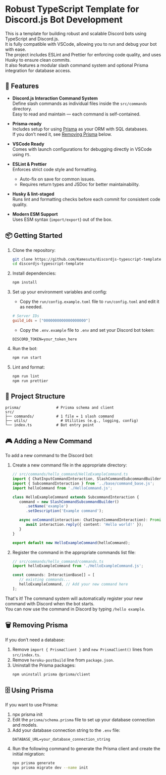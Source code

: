 # Robust TypeScript Template for Discord.js Bot Development

This is a template for building robust and scalable Discord bots using TypeScript and Discord.js.  
It is fully compatible with VSCode, allowing you to run and debug your bot with ease.  
The project includes ESLint and Prettier for enforcing code quality, and uses Husky to ensure clean commits.  
It also features a modular slash command system and optional Prisma integration for database access.

## 🚀 Features

- **Discord.js Interaction Command System**  
  Define slash commands as individual files inside the `src/commands` directory.  
  Easy to read and maintain — each command is self-contained.

- **Prisma-ready**  
  Includes setup for using [Prisma](https://www.prisma.io/) as your ORM with SQL databases.  
  If you don’t need it, see [Removing Prisma](#removing-prisma) below.

- **VSCode Ready**  
  Comes with launch configurations for debugging directly in VSCode using `F5`.

- **ESLint & Prettier**  
  Enforces strict code style and formatting.
  - Auto-fix on save for common issues.
  - Requires return types and JSDoc for better maintainability.

- **Husky & lint-staged**  
  Runs lint and formatting checks before each commit for consistent code quality.

- **Modern ESM Support**  
  Uses ESM syntax (`import/export`) out of the box.

## 📦 Getting Started

1. Clone the repository:
   ```bash
   git clone https://github.com/Kamesuta/discordjs-typescript-template.git
   cd discordjs-typescript-template
   ```

2. Install dependencies:
   ```bash
   npm install
   ```

3. Set up your environment variables and config:
   - Copy the `run/config.example.toml` file to `run/config.toml` and edit it as needed.
    ```toml
    # Server IDs
    guild_ids = ["0000000000000000000"]
    ```
   - Copy the `.env.example` file to `.env` and set your Discord bot token:
    ```env
    DISCORD_TOKEN=your_token_here
    ```

3. Run the bot:
   ```bash
   npm run start
   ```

4. Lint and format:
   ```bash
   npm run lint
   npm run prettier
   ```

## 📁 Project Structure

```
prisma/                # Prisma schema and client
src/
├── commands/          # 1 file = 1 slash command
├── utils/               # Utilities (e.g., logging, config)
└── index.ts           # Bot entry point
```

## 🎮 Adding a New Command
To add a new command to the Discord bot:

1. Create a new command file in the appropriate directory:
   ```ts
   // src/commands/hello_command/HelloExampleCommand.ts
   import { ChatInputCommandInteraction, SlashCommandSubcommandBuilder } from 'discord.js';
   import { SubcommandInteraction } from '../base/command_base.js';
   import helloCommand from './HelloCommand.js';

   class HelloExampleCommand extends SubcommandInteraction {
      command = new SlashCommandSubcommandBuilder()
         .setName('example')
         .setDescription('Example command');

      async onCommand(interaction: ChatInputCommandInteraction): Promise<void> {
         await interaction.reply({ content: 'Hello world!' });
      }
   }

   export default new HelloExampleCommand(helloCommand);
   ```
2. Register the command in the appropriate commands list file:
   ```ts
   // src/commands/hello_command/commands.ts
   import helloExampleCommand from './HelloExampleCommand.js';

   const commands: InteractionBase[] = [
      // existing commands...
      helloExampleCommand, // Add your new command here
   ];
   ```
That's it! The command system will automatically register your new command with Discord when the bot starts.  
You can now use the command in Discord by typing `/hello example`.

## 🗑 Removing Prisma

If you don’t need a database:

1. Remove `import { PrismaClient }` and `new PrismaClient()` lines  from `src/index.ts`.
2. Remove `heroku-postbuild` line from `package.json`.
3. Uninstall the Prisma packages:
   ```bash
   npm uninstall prisma @prisma/client
   ```

## 🗄 Using Prisma

If you want to use Prisma:

1. npx prisma init
2. Edit the `prisma/schema.prisma` file to set up your database connection and models.
3. Add your database connection string to the `.env` file:
   ```env
   DATABASE_URL=your_database_connection_string
   ```
4. Run the following command to generate the Prisma client and create the initial migration:
   ```bash
   npx prisma generate
   npx prisma migrate dev --name init
   ```
